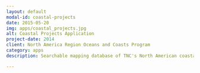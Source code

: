 ```yaml
---
layout: default
modal-id: coastal-projects
date: 2015-05-20
img: apps/coastal_projects.jpg
alt: Coastal Projects Application
project-date: 2014
client: North America Region Oceans and Coasts Program
category: apps
description: Searchable mapping database of TNC's North American coastal restoration and natural infrastructure projects. Visit the website <a href="http://nascience.us/projects">here</a>.

---
```


